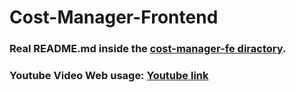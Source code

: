 # Cost-Manager-Frontend



### Real README.md inside the [cost-manager-fe diractory](https://github.com/RamPakanayev/Cost-Manager-Frontend/tree/main/cost-manager-fe#readme).



### Youtube Video Web usage: [Youtube link](https://www.youtube.com/watch?v=4qtNcvCDmqs)
